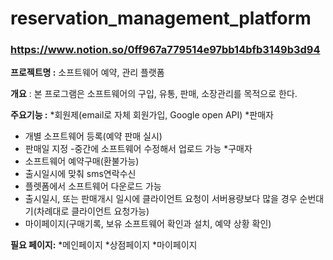 # reservation_management_platform

### https://www.notion.so/0ff967a779514e97bb14bfb3149b3d94

**프로젝트명 :** 소프트웨어 예약, 관리 플랫폼

**개요** : 본 프로그램은 소프트웨어의 구입, 유통, 판매, 소장관리를 목적으로 한다.

**주요기능 :**
*회원제(email로 자체 회원가입, Google open API)
*판매자

-   개별 소프트웨어 등록(예약 판매 실시)
-   판매일 지정 -중간에 소프트웨어 수정해서 업로드 가능 \*구매자
-   소프트웨어 예약구매(환불가능)
-   출시일시에 맞춰 sms연락수신
-   플렛폼에서 소프트웨어 다운로드 가능
-   출시일시, 또는 판매개시 일시에 클라이언트 요청이 서버용량보다 많을 경우 순번대기(차례대로 클라이언트 요청가능)
-   마이페이지(구매기록, 보유 소프트웨어 확인과 설치, 예약 상황 확인)

**필요 페이지:**
*메인페이지
*상점페이지 \*마이페이지
